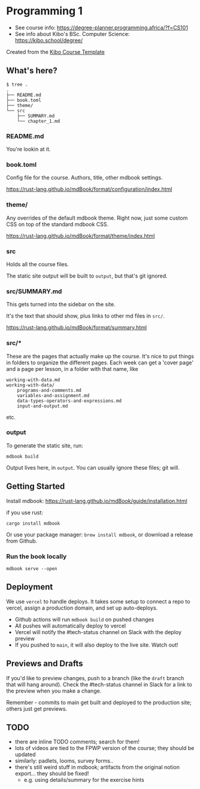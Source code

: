 # Programming 1

- See course info: https://degree-planner.programming.africa/?f=CS101
- See info about Kibo's BSc. Computer Science: https://kibo.school/degree/

Created from the [Kibo Course Template](https://github.com/rrcobb/course-template)

## What's here?

```
$ tree .
.
├── README.md
├── book.toml
├── theme/
└── src
    ├── SUMMARY.md
    └── chapter_1.md

```

### README.md

You're lookin at it.

### book.toml

Config file for the course. Authors, title, other mdbook settings.

https://rust-lang.github.io/mdBook/format/configuration/index.html

### theme/

Any overrides of the default mdbook theme. Right now, just some custom CSS on
top of the standard mdbook CSS.

https://rust-lang.github.io/mdBook/format/theme/index.html

### src

Holds all the course files.

The static site output will be built to `output`, but that's git ignored.

### src/SUMMARY.md

This gets turned into the sidebar on the site. 

It's the text that should show, plus links to other md files in `src/`.

https://rust-lang.github.io/mdBook/format/summary.html

### src/*

These are the pages that actually make up the course. It's nice to put things in folders to organize the different pages. Each week can get a 'cover page' and a page per lesson, in a folder with that name, like

```
working-with-data.md
working-with-data/
    programs-and-comments.md
    variables-and-assignment.md
    data-types-operators-and-expressions.md
    input-and-output.md
```

etc.

### output

To generate the static site, run:

```
mdbook build
```

Output lives here, in `output`.
You can usually ignore these files; git will.

## Getting Started

Install mdbook: https://rust-lang.github.io/mdBook/guide/installation.html

if you use rust:

```
cargo install mdbook
```

Or use your package manager: `brew install mdbook`, or download a release from Github.

### Run the book locally

```
mdbook serve --open
```

## Deployment

We use `vercel` to handle deploys. It takes some setup to connect a repo to
vercel, assign a production domain, and set up auto-deploys.

* Github actions will run `mdbook build` on pushed changes
* All pushes will automatically deploy to vercel
* Vercel will notify the #tech-status channel on Slack with the deploy preview
* If you pushed to `main`, it will also deploy to the live site. Watch out!

## Previews and Drafts

If you'd like to preview changes, push to a branch (like the `draft` branch that will hang around). Check the #tech-status channel in Slack for a link to the preview when you make a change.

Remember - commits to main get built and deployed to the production site; others just get previews.

## TODO

- there are inline TODO comments; search for them!
- lots of videos are tied to the FPWP version of the course; they should be updated
- similarly: padlets, looms, survey forms..
- there's still weird stuff in mdbook; artifacts from the original notion export... they should be fixed!
    - e.g. using details/summary for the exercise hints
